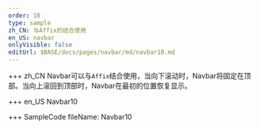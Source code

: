 ```yaml
--- 
order: 10
type: sample
zh_CN: 与Affix的结合使用
en_US: navbar
onlyVisible: false
editUrl: $BASE/docs/pages/navbar/md/navbar10.md
---
```


+++ zh_CN
Navbar可以与<Code>Affix</Code>结合使用，当向下滚动时，Navbar将固定在顶部。当向上滚回到顶部时，Navbar在最初的位置恢复显示。
   
+++ en_US
Navbar10

+++ SampleCode
fileName: Navbar10
